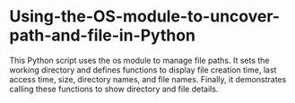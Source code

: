 # Using-the-OS-module-to-uncover-path-and-file-in-Python
 This Python script uses the os module to manage file paths. It sets the working directory and defines functions to display file creation time, last access time, size, directory names, and file names. Finally, it demonstrates calling these functions to show directory and file details.
